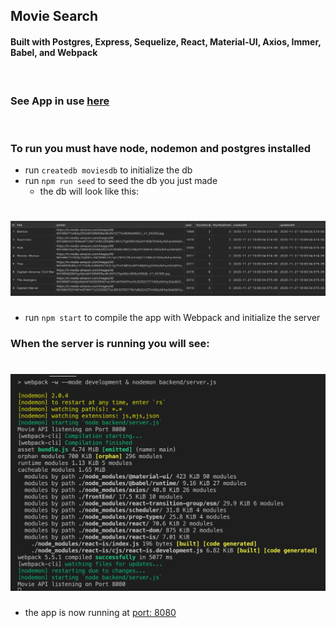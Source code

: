 ## Movie Search

#### Built with Postgres, Express, Sequelize, React, Material-UI, Axios, Immer, Babel, and Webpack
<br/>

### See App in use [here](https://youtu.be/2KYGhw3FxYo)

<br/>

###  To run you must have node, nodemon and postgres installed

   - run `createdb moviesdb` to initialize the db
   - run `npm run seed` to seed the db you just made
     - the db will look like this:
 <h1 align="center">
	<img width="1000" src="./public/db.png">
	<br>
</h1>

   - run `npm start` to compile the app with Webpack and initialize the server


### When the server is running you will see:

<h1 align="center">
	<img width="1000" src="./public/serverStart.png">
	<br>
</h1>

   - the app is now running at [port: 8080](http://localhost:8080/)
<br />
<br />



